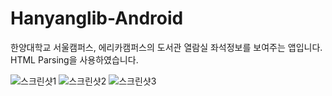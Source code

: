 # Hanyanglib-Android
한양대학교 서울캠퍼스, 에리카캠퍼스의 도서관 열람실 좌석정보를 보여주는 앱입니다.
HTML Parsing을 사용하였습니다.

![스크린샷1](http://postfiles7.naver.net/MjAxNzA1MTZfMjQ4/MDAxNDk0OTQ0Mjg2ODQz.ouMLJR2rC4SlMvq24zaOmI--8dJmtFZMyYzdQ_iOBXkg.lX3HOkZpuKsEesrnSq5yA0XJEF4bvF5vQfM-YmbSigsg.PNG.shane_smith/%EC%8A%A4%ED%81%AC%EB%A6%B0%EC%83%B7_2017-05-16_%EC%98%A4%ED%9B%84_11.14.49.png?type=w3)
![스크린샷2](http://postfiles16.naver.net/MjAxNzA1MTZfMjA5/MDAxNDk0OTQ0Mjg3NzEw.CxatfI7IwRzVtI1WILGYJJNBaITu2LAbxhVnEyQyidMg.mvp3LTQuUNq_RgDXPjwig1H6pPC6h4xRZg4nylOib9Yg.PNG.shane_smith/%EC%8A%A4%ED%81%AC%EB%A6%B0%EC%83%B7_2017-05-16_%EC%98%A4%ED%9B%84_11.15.02.png?type=w3)
![스크린샷3](http://postfiles14.naver.net/MjAxNzA1MTZfMTI4/MDAxNDk0OTQ0Mjg5MjEz.fvgnQs6110KkHBN5FQHIoDByw5GkqVwMmN4F5KmbRJ8g.h9rwAp8g8UR4aPSHJyuMUhljkRWmk7P-D74PUkZzudMg.PNG.shane_smith/%EC%8A%A4%ED%81%AC%EB%A6%B0%EC%83%B7_2017-05-16_%EC%98%A4%ED%9B%84_11.15.12.png?type=w3)
